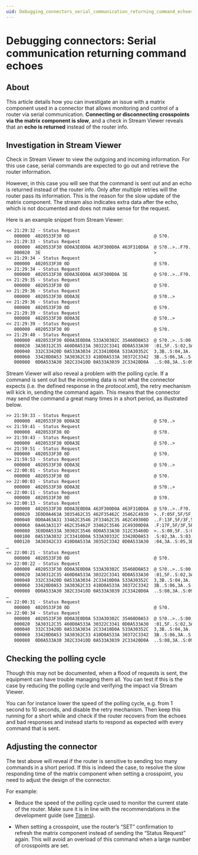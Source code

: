 ```yaml
---
uid: Debugging_connectors_serial_communication_returning_command_echoes
---
```


# Debugging connectors: Serial communication returning command echoes

## About

This article details how you can investigate an issue with a matrix component used in a connector that allows monitoring and control of a router via serial communication. **Connecting or disconnecting crosspoints via the matrix component is slow**, and a check in Stream Viewer reveals that an **echo is returned** instead of the router info.

## Investigation in Stream Viewer

Check in Stream Viewer to view the outgoing and incoming information. For this use case, serial commands are expected to go out and retrieve the router information.

However, in this case you will see that the command is sent out and an echo is returned instead of the router info. Only after multiple retries will the router pass its information. This is the reason for the slow update of the matrix component. The stream also indicates extra data after the echo, which is not documented and does not make sense for the request.

Here is an example snippet from Stream Viewer:

```txt
<< 21:29:32 - Status Request
   000000  4020533F30 0D                                @ S?0.
>> 21:29:33 - Status Request
   000000  4020533F30 0D0A3E0D0A 463F300D0A 463F310D0A  @ S?0..>..F?0..F?1..
   000020  3E                                           >
<< 21:29:34 - Status Request
   000000  4020533F30 0D                                @ S?0.
>> 21:29:34 - Status Request
   000000  4020533F30 0D0A3E0D0A 463F300D0A 3E          @ S?0..>..F?0..>
<< 21:29:35 - Status Request
   000000  4020533F30 0D                                @ S?0.
>> 21:29:36 - Status Request
   000000  4020533F30 0D0A3E                            @ S?0..>
<< 21:29:36 - Status Request
   000000  4020533F30 0D                                @ S?0.
>> 21:29:39 - Status Request
   000000  4020533F30 0D0A3E                            @ S?0..>
<< 21:29:39 - Status Request
   000000  4020533F30 0D                                @ S?0.
>> 21:29:40 - Status Request
   000000  4020533F30 0D0A3E0D0A 533A30302C 35460D0A53  @ S?0..>..S:00,5F..S
   000020  3A30312C35 460D0A533A 30322C3341 0D0A533A30  :01,5F..S:02,3A..S:0
   000040  332C33420D 0A533A3034 2C33410D0A 533A30352C  3,3B..S:04,3A..S:05,
   000060  33420D0A53 3A30362C33 410D0A533A 30372C3342  3B..S:06,3A..S:07,3B
   000080  0D0A533A30 382C33410D 0A533A3039 2C33420D0A  ..S:08,3A..S:09,3B..
```

Stream Viewer will also reveal a problem with the polling cycle. If a command is sent out but the incoming data is not what the connector expects (i.e. the defined response in the *protocol.xml*), the retry mechanism will kick in, sending the command again. This means that the connector may send the command a great many times in a short period, as illustrated below.

```txt
>> 21:59:33 - Status Request
   000000  4020533F30 0D0A3E                            @ S?0..>
<< 21:59:41 - Status Request
   000000  4020533F30 0D                                @ S?0.
>> 21:59:43 - Status Request
   000000  4020533F30 0D0A3E                            @ S?0..>
<< 21:59:51 - Status Request
   000000  4020533F30 0D                                @ S?0.
>> 21:59:53 - Status Request
   000000  4020533F30 0D0A3E                            @ S?0..>
<< 22:00:01 - Status Request
   000000  4020533F30 0D                                @ S?0.
>> 22:00:03 - Status Request
   000000  4020533F30 0D0A3E                            @ S?0..>
<< 22:00:11 - Status Request
   000000  4020533F30 0D                                @ S?0.
>> 22:00:13 - Status Request
   000000  4020533F30 0D0A3E0D0A 463F300D0A 463F310D0A  @ S?0..>..F?0..F?1..
   000020  3E0D0A463A 3035462C35 462F35462C 35462C4930  >..F:05F,5F/5F,5F,I0
   000040  0D0A463A31 33462C3546 2F33462C35 462C49300D  ..F:13F,5F/3F,5F,I0.
   000060  0A463A3137 462C35462F 33462C3546 2C49300D0A  .F:17F,5F/3F,5F,I0..
   000080  3E0D0A533A 30302C3546 0D0A533A30 312C35460D  >..S:00,5F..S:01,5F.
   000100  0A533A3032 2C33410D0A 533A30332C 33420D0A53  .S:02,3A..S:03,3B..S
   000120  3A30342C33 410D0A533A 30352C3342 0D0A533A30  :04,3A..S:05,3B..S:0
…
<< 22:00:21 - Status Request
   000000  4020533F30 0D                                @ S?0.
>> 22:00:22 - Status Request
   000000  4020533F30 0D0A3E0D0A 533A30302C 35460D0A53  @ S?0..>..S:00,5F..S
   000020  3A30312C35 460D0A533A 30322C3341 0D0A533A30  :01,5F..S:02,3A..S:0
   000040  332C33420D 0A533A3034 2C33410D0A 533A30352C  3,3B..S:04,3A..S:05,
   000060  33420D0A53 3A30362C33 410D0A533A 30372C3342  3B..S:06,3A..S:07,3B
   000080  0D0A533A30 382C33410D 0A533A3039 2C33420D0A  ..S:08,3A..S:09,3B..
…
<< 22:00:31 - Status Request
   000000  4020533F30 0D                                @ S?0.
>> 22:00:34 - Status Request
   000000  4020533F30 0D0A3E0D0A 533A30302C 35460D0A53  @ S?0..>..S:00,5F..S
   000020  3A30312C35 460D0A533A 30322C3341 0D0A533A30  :01,5F..S:02,3A..S:0
   000040  332C33420D 0A533A3034 2C33410D0A 533A30352C  3,3B..S:04,3A..S:05,
   000060  33420D0A53 3A30362C33 410D0A533A 30372C3342  3B..S:06,3A..S:07,3B
   000080  0D0A533A30 382C33410D 0A533A3039 2C33420D0A  ..S:08,3A..S:09,3B..
```

## Checking the polling cycle

Though this may not be documented, when a flood of requests is sent, the equipment can have trouble managing them all. You can test if this is the case by reducing the polling cycle and verifying the impact via Stream Viewer.

You can for instance lower the speed of the polling cycle, e.g. from 1 second to 10 seconds, and disable the retry mechanism. Then keep this running for a short while and check if the router recovers from the echoes and bad responses and instead starts to respond as expected with every command that is sent.

## Adjusting the connector

The test above will reveal if the router is sensitive to sending too many commands in a short period. If this is indeed the case, to resolve the slow responding time of the matrix component when setting a crosspoint, you need to adjust the design of the connector.

For example:

- Reduce the speed of the polling cycle used to monitor the current state of the router. Make sure it is in line with the recommendations in the development guide (see [Timers](xref:Number_of_timers)).

- When setting a crosspoint, use the router’s “SET” confirmation to refresh the matrix component instead of sending the “Status Request” again. This will avoid an overload of this command when a large number of crosspoints are set.

